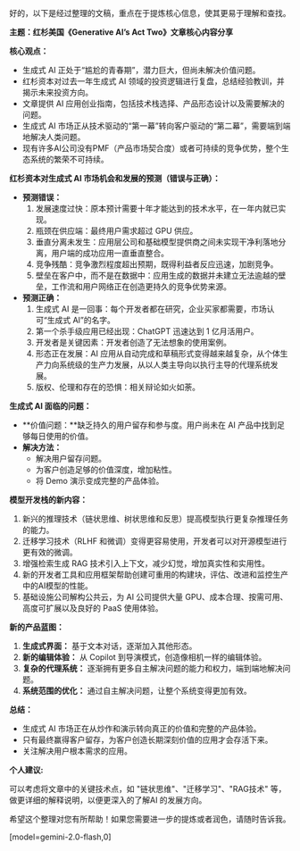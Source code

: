 好的，以下是经过整理的文稿，重点在于提炼核心信息，使其更易于理解和查找。

**主题：红杉美国《Generative AI’s Act Two》文章核心内容分享**

**核心观点：**

*   生成式 AI 正处于“尴尬的青春期”，潜力巨大，但尚未解决价值问题。
*   红杉资本对过去一年生成式 AI 领域的投资逻辑进行复盘，总结经验教训，并揭示未来投资方向。
*   文章提供 AI 应用创业指南，包括技术栈选择、产品形态设计以及需要解决的问题。
*   生成式 AI 市场正从技术驱动的“第一幕”转向客户驱动的“第二幕”，需要端到端地解决人类问题。
*   现有许多AI公司没有PMF（产品市场契合度）或者可持续的竞争优势，整个生态系统的繁荣不可持续。

**红杉资本对生成式 AI 市场机会和发展的预测（错误与正确）：**

*   **预测错误：**
    1.  发展速度过快：原本预计需要十年才能达到的技术水平，在一年内就已实现。
    2.  瓶颈在供应端：最终用户需求超过 GPU 供应。
    3.  垂直分离未发生：应用层公司和基础模型提供商之间未实现干净利落地分离，用户端的成功应用一直垂直整合。
    4.  竞争残酷：竞争激烈程度超出预期，既得利益者反应迅速，加剧竞争。
    5.  壁垒在客户中，而不是在数据中：应用生成的数据并未建立无法逾越的壁垒，工作流和用户网络正在创造更持久的竞争优势来源。
*   **预测正确：**
    1.  生成式 AI 是一回事：每个开发者都在研究，企业买家都需要，市场认可“生成式 AI”的名字。
    2.  第一个杀手级应用已经出现：ChatGPT 迅速达到 1 亿月活用户。
    3.  开发者是关键因素：开发者创造了无法想象的使用案例。
    4.  形态正在发展：AI 应用从自动完成和草稿形式变得越来越复杂，从个体生产力向系统级的生产力发展，从以人类主导向以执行主导的代理系统发展。
    5.  版权、伦理和存在的恐惧：相关辩论如火如荼。

**生成式 AI 面临的问题：**

*   **价值问题：**缺乏持久的用户留存和参与度。用户尚未在 AI 产品中找到足够每日使用的价值。
*   **解决方法：**
    *   解决用户留存问题。
    *   为客户创造足够的价值深度，增加粘性。
    *   将 Demo 演示变成完整的产品体验。

**模型开发栈的新内容：**

1.  新兴的推理技术（链状思维、树状思维和反思）提高模型执行更复杂推理任务的能力。
2.  迁移学习技术（RLHF 和微调）变得更容易使用，开发者可以对开源模型进行更有效的微调。
3.  增强检索生成 RAG 技术引入上下文，减少幻觉，增加真实性和实用性。
4.  新的开发者工具和应用框架帮助创建可重用的构建块，评估、改进和监控生产中的AI模型的性能。
5.  基础设施公司解构公共云，为 AI 公司提供大量 GPU、成本合理、按需可用、高度可扩展以及良好的 PaaS 使用体验。

**新的产品蓝图：**

1.  **生成式界面：** 基于文本对话，逐渐加入其他形态。
2.  **新的编辑体验：** 从 Copilot 到导演模式，创造像相机一样的编辑体验。
3.  **复杂的代理系统：** 逐渐拥有更多自主解决问题的能力和权力，端到端地解决问题。
4.  **系统范围的优化：** 通过自主解决问题，让整个系统变得更加有效。

**总结：**

*   生成式 AI 市场正在从炒作和演示转向真正的价值和完整的产品体验。
*   只有最终赢得客户留存，为客户创造长期深刻价值的应用才会存活下来。
*   关注解决用户根本需求的应用。

**个人建议:**

可以考虑将文章中的关键技术点，如 "链状思维"、"迁移学习"、"RAG技术" 等，做更详细的解释说明，以便更深入的了解AI 的发展方向。

希望这个整理对您有所帮助！如果您需要进一步的提炼或者润色，请随时告诉我。

[model=gemini-2.0-flash,0]
